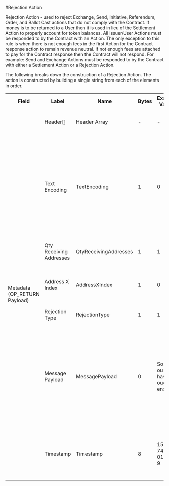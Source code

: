 
#Rejection Action

Rejection Action -  used to reject Exchange, Send, Initiative, Referendum, Order, and Ballot Cast actions that do not comply with the Contract. If money is to be returned to a User then it is used in lieu of the Settlement Action to properly account for token balances. All Issuer/User Actions must be responded to by the Contract with an Action.  The only exception to this rule is when there is not enough fees in the first Action for the Contract response action to remain revenue neutral.  If not enough fees are attached to pay for the Contract response then the Contract will not respond. For example: Send and Exchange Actions must be responded to by the Contract with either a Settlement Action or a Rejection Action.

The following breaks down the construction of a Rejection Action. The action is constructed by building a single string from each of the elements in order.

<div class="ritz grid-container" dir="ltr">
    <table class="waffle" cellspacing="0" cellpadding="0" table-layout=fixed width=100%>
         <tr style='height:19px;'>
            <th style="width:6%" class="s0">Field</th>
               <th style="width:9%" class="s1">Label</th>
            <th style="width:9%" class="s1">Name</th>
            <th style="width:2%" class="s1">Bytes</th>
            <th style="width:29%" class="s1">Example Values</th>
            <th style="width:26%" class="s1">Comments</th>
            <th style="width:5%" class="s1">Data Type</th>
            <th style="width:14%" class="s2">Amendment Restrictions</th>
        </tr>
        <tr>
            <td class="s5" rowspan="7">Metadata (OP_RETURN Payload)</td>
            <td class="m6">Header[]</td>
            <td class="m6">Header Array</td>
            <td class="m6">-</td>
            <td class="m6">-</td>
            <td class="m6">Common header data for all messages</td>
            <td class="m6">Header</td>
            <td class="m7"></td>
        </tr>
                <tr>
            <td class="m10">Text Encoding</td>
            <td class="m10">TextEncoding</td>
            <td class="m10">1</td>
            <td class="m10" style="word-break:break-all">0</td>
            <td class="m10"> 0 = ASCII, 1 = UTF-8, 2 = UTF-16, 3 = Unicode.  Encoding applies to all 'text' data types. All 'string' types will always be encoded with ASCII.  Where string is selected, all fields will be ASCII.</td>
            <td class="m10">uint8</td>
            <td class="m11">Can be changed by Issuer or Operator at their discretion.</td>
        </tr>                <tr>
            <td class="m10">Qty Receiving Addresses</td>
            <td class="m10">QtyReceivingAddresses</td>
            <td class="m10">1</td>
            <td class="m10" style="word-break:break-all">1</td>
            <td class="m10">0-255 Message Receiving Addresses</td>
            <td class="m10">uint8</td>
            <td class="m11"></td>
        </tr>                <tr>
            <td class="m10">Address X Index</td>
            <td class="m10">AddressXIndex</td>
            <td class="m10">1</td>
            <td class="m10" style="word-break:break-all">0</td>
            <td class="m10">Associates the message to a particular output by the index.</td>
            <td class="m10">uint16</td>
            <td class="m11"></td>
        </tr>                <tr>
            <td class="m10">Rejection Type</td>
            <td class="m10">RejectionType</td>
            <td class="m10">1</td>
            <td class="m10" style="word-break:break-all">1</td>
            <td class="m10">Classifies the rejection by a type.</td>
            <td class="m10">uint8</td>
            <td class="m11"></td>
        </tr>                <tr>
            <td class="m10">Message Payload</td>
            <td class="m10">MessagePayload</td>
            <td class="m10">0</td>
            <td class="m10" style="word-break:break-all">Sorry, you don't have enough tokens.</td>
            <td class="m10">Length 0-65,535 bytes. Message that explains the reasoning for a rejection, if needed.  Most rejection types will be captured by the Rejection Type Subfield.</td>
            <td class="m10">nvarchar16</td>
            <td class="m11"></td>
        </tr>                <tr>
            <td class="m10">Timestamp</td>
            <td class="m10">Timestamp</td>
            <td class="m10">8</td>
            <td class="m10" style="word-break:break-all">1551767413250187179</td>
            <td class="m10">Timestamp in nanoseconds of when the smart contract created the action.</td>
            <td class="m10">timestamp</td>
            <td class="m11">Cannot be changed by issuer, operator. Smart contract controls.</td>
        </tr>
    </table>
</div>